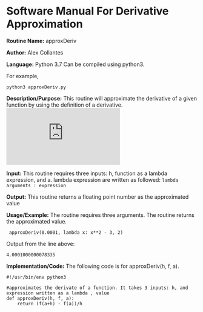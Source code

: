 # Software Manual For Derivative Approximation

**Routine Name:** approxDeriv
 
**Author:** Alex Collantes
 
**Language:** Python 3.7 Can be compiled using python3.

For example,

`python3 approxDeriv.py`

**Description/Purpose:** This routine will approximate the derivative of a given function by using the definition of a derivative. 
![](http://latex.codecogs.com/gif.latex?%5Cinline%20%5Clim%20h%20%5Cto%200%5Cfrac%7Bf%28a%20&plus;%20h%29%20-%20f%28a%29%7D%7Bh%7D)

**Input:** This routine requires three inputs: h, function as a lambda expression, and a. lambda expression are written as followed: ``` lambda arguments : expression ```

**Output:** This routine returns a floating point number as the approximated value

**Usage/Example:** The routine requires three arguments. The routine returns the approximated value.

```
 approxDeriv(0.0001, lambda x: x**2 - 3, 2)
 ```
Output from the line above:

`4.0001000000078335`

**Implementation/Code:** The following code is for approxDeriv(h, f, a).

```
#!/usr/bin/env python3

#approximates the derivate of a function. It takes 3 inputs: h, and expression written as a lambda , value
def approxDeriv(h, f, a):
    return (f(a+h) - f(a))/h



```
